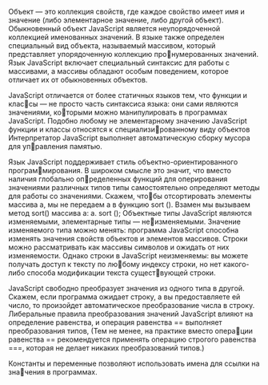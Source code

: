 Объект — это коллекция свойств, где каждое свойство имеет имя и значение (либо элементарное значение, либо другой объект). Обыкновенный объект JavaScript является неупорядоченной коллекцией именованных значений. В языке также определен специальный вид объекта, называемый массивом, который представляет упорядоченную коллекцию пронумерованных значений. Язык JavaScript включает специальный синтаксис для работы с массивами, а массивы обладают особым поведением, которое отличает их от обыкновенных объектов.

JavaScript отличается от более статичных языков тем, что функции и классы — не просто часть синтаксиса языка: они сами являются значениями, которыми можно манипулировать в программах JavaScript. Подобно любому не элементарному значению JavaScript функции и классы относятся к специализированному виду объектов
Интерпретатор JavaScript выполняет автоматическую сборку мусора для управления памятью.

Язык JavaScript поддерживает стиль объектно-ориентированного программирования. В широком смысле это значит, что вместо наличия глобально определенных функций для оперирования значениями различных типов типы самостоятельно определяют методы для работы со значениями. Скажем, чтобы отсортировать элементы массива а, мы не передаем а в функцию sort (). Взамен мы вызываем метод sort() массива а: a. sort ();
Объектные типы JavaScript являются изменяемыми, элементарные типы — неизменяемыми. Значение изменяемого типа можно менять: программа JavaScript способна изменять значения свойств объектов и элементов массивов. Строки можно рассматривать как массивы символов и ожидать от них изменяемости. Однако строки в JavaScript неизменяемы: вы можете получать доступ к тексту по любому индексу строки, но нет какого-либо способа модификации текста существующей строки.

JavaScript свободно преобразует значения из одного типа в другой. Скажем, если программа ожидает строку, а вы предоставляете ей число, то произойдет автоматическое преобразование числа в строку. Либеральные правила преобразования значений JavaScript влияют на определение равенства, и операция равенства == выполняет преобразования типов, (Тем не менее, на практике вместо операции равенства == рекомендуется применять операцию строгого равенства ===, которая не делает никаких преобразований типов.)

Константы и переменные позволяют использовать имена для ссылки на значения в программах.
